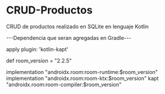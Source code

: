 # CRUD-Productos
CRUD de productos realizado en SQLite en lenguaje Kotlin
 
---Dependencia que seran agregadas en Gradle---

apply plugin: 'kotlin-kapt'

def room_version = "2.2.5"

implementation "androidx.room:room-runtime:$room_version"
implementation "androidx.room:room-ktx:$room_version"
kapt "androidx.room:room-compiler:$room_version"
